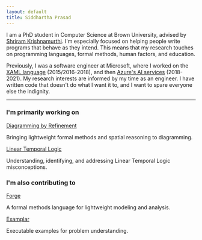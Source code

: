 ```yaml
---
layout: default
title: Siddhartha Prasad
---
```


I am a PhD student in Computer Science at Brown University, advised by [Shriram Krishnamurthi](https://cs.brown.edu/~sk/). I'm especially focused on helping people write programs that behave as they intend. This means that my research touches on programming languages, formal methods, human factors, and education.

Previously, I was a software engineer at Microsoft, where I worked on the [XAML language](https://en.wikipedia.org/wiki/Extensible_Application_Markup_Language) (2015/2016-2018), and then [Azure's AI services](https://azure.microsoft.com/en-us/products/ai-services) (2018-2021). My research interests are informed by my time as an engineer. I have written code that doesn't do what I want it to, and I want to spare everyone else the indignity.

---

### I'm primarily working on

<div class="project-list">

  <div class="project-card">
    <a href="/diagramming" class="project-link">Diagramming by Refinement</a>
    <p class="project-description">Bringing lightweight formal methods and spatial reasoning to diagramming.</p>
  </div>

  <div class="project-card">
    <a href="/lineartemporallogic" class="project-link">Linear Temporal Logic</a>
    <p class="project-description">Understanding, identifying, and addressing Linear Temporal Logic misconceptions.</p>
  </div>

</div>


### I'm also contributing to

<div class="project-list">

  <div class="project-card">
    <a href="https://forge-fm.org" class="project-link">Forge</a>
    <p class="project-description">A formal methods language for lightweight modeling and analysis.</p>
  </div>

  <div class="project-card">
    <a href="https://blog.brownplt.org/2024/01/01/examplar.html" class="project-link">Examplar</a>
    <p class="project-description">Executable examples for problem understanding.</p>
  </div>

</div>


